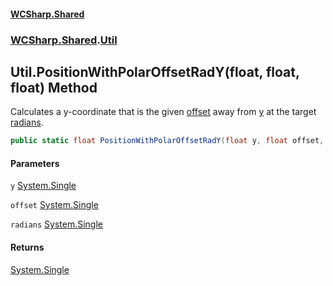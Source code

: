 #### [WCSharp.Shared](index.md 'index')
### [WCSharp.Shared](WCSharp.Shared.md 'WCSharp.Shared').[Util](WCSharp.Shared.Util.md 'WCSharp.Shared.Util')

## Util.PositionWithPolarOffsetRadY(float, float, float) Method

Calculates a y-coordinate that is the given [offset](WCSharp.Shared.Util.PositionWithPolarOffsetRadY(float,float,float).md#WCSharp.Shared.Util.PositionWithPolarOffsetRadY(float,float,float).offset 'WCSharp.Shared.Util.PositionWithPolarOffsetRadY(float, float, float).offset') away from [y](WCSharp.Shared.Util.PositionWithPolarOffsetRadY(float,float,float).md#WCSharp.Shared.Util.PositionWithPolarOffsetRadY(float,float,float).y 'WCSharp.Shared.Util.PositionWithPolarOffsetRadY(float, float, float).y') at the target [radians](WCSharp.Shared.Util.PositionWithPolarOffsetRadY(float,float,float).md#WCSharp.Shared.Util.PositionWithPolarOffsetRadY(float,float,float).radians 'WCSharp.Shared.Util.PositionWithPolarOffsetRadY(float, float, float).radians').

```csharp
public static float PositionWithPolarOffsetRadY(float y, float offset, float radians);
```
#### Parameters

<a name='WCSharp.Shared.Util.PositionWithPolarOffsetRadY(float,float,float).y'></a>

`y` [System.Single](https://docs.microsoft.com/en-us/dotnet/api/System.Single 'System.Single')

<a name='WCSharp.Shared.Util.PositionWithPolarOffsetRadY(float,float,float).offset'></a>

`offset` [System.Single](https://docs.microsoft.com/en-us/dotnet/api/System.Single 'System.Single')

<a name='WCSharp.Shared.Util.PositionWithPolarOffsetRadY(float,float,float).radians'></a>

`radians` [System.Single](https://docs.microsoft.com/en-us/dotnet/api/System.Single 'System.Single')

#### Returns
[System.Single](https://docs.microsoft.com/en-us/dotnet/api/System.Single 'System.Single')